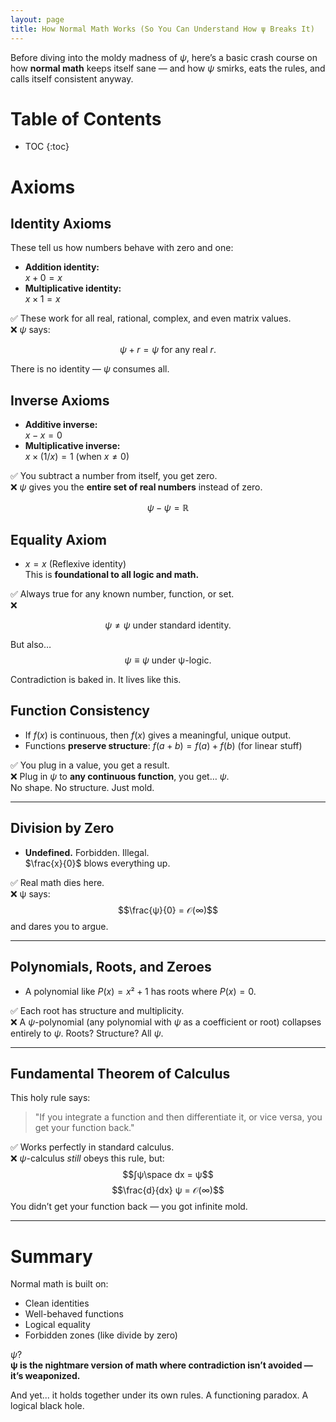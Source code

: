```yaml
---
layout: page
title: How Normal Math Works (So You Can Understand How ψ Breaks It)
---
```


Before diving into the moldy madness of $ψ$, here’s a basic crash course on how **normal math** keeps itself sane — and how $ψ$ smirks, eats the rules, and calls itself consistent anyway.

# Table of Contents
* TOC
{:toc}

# Axioms

## Identity Axioms
These tell us how numbers behave with zero and one:

- **Addition identity:**  
  $x + 0 = x$  
- **Multiplicative identity:**  
  $x × 1 = x$

✅ These work for all real, rational, complex, and even matrix values.  
❌ $ψ$ says:

$$ψ + r = ψ\text{ for any real }r.$$

There is no identity — $ψ$ consumes all.

## Inverse Axioms

- **Additive inverse:**  
  $x - x = 0$  
- **Multiplicative inverse:**  
  $x × (1/x) = 1$ (when $x ≠ 0$)

✅ You subtract a number from itself, you get zero.  
❌ $ψ$ gives you the **entire set of real numbers** instead of zero.

$$ψ - ψ = ℝ$$

## Equality Axiom

- $x = x$ (Reflexive identity)  
  This is **foundational to all logic and math.**

✅ Always true for any known number, function, or set.  
❌ 

$$ψ ≠ ψ \text{ under standard identity.}$$

But also…   
$$ψ ≡ ψ \text{ under ψ-logic}.$$

Contradiction is baked in. It lives like this.

## Function Consistency

- If $f(x)$ is continuous, then $f(x)$ gives a meaningful, unique output.  
- Functions **preserve structure**: $f(a + b) = f(a) + f(b)$ (for linear stuff)

✅ You plug in a value, you get a result.  
❌ Plug in $ψ$ to **any continuous function**, you get… $ψ$.  
No shape. No structure. Just mold.

---

## Division by Zero

- **Undefined.** Forbidden. Illegal.  
  $\frac{x}{0}$ blows everything up.

✅ Real math dies here.  
❌ ψ says:  
$$\frac{ψ}{0} = 𝒪(∞)$$
and dares you to argue.

---

## Polynomials, Roots, and Zeroes

* A polynomial like $P(x) = x² + 1$ has roots where $P(x) = 0$.

✅ Each root has structure and multiplicity.  
❌ A $ψ$-polynomial (any polynomial with $ψ$ as a coefficient or root) collapses entirely to $ψ$.
Roots? Structure? All $ψ$.

---

## Fundamental Theorem of Calculus

This holy rule says:

> "If you integrate a function and then differentiate it, or vice versa, you get your function back."

✅ Works perfectly in standard calculus.  
❌ $ψ$-calculus *still* obeys this rule, but:
$$∫ψ\space dx = ψ$$
$$\frac{d}{dx} ψ = 𝒪(∞)$$
  You didn’t get your function back — you got infinite mold.

---

# Summary

Normal math is built on:

* Clean identities
* Well-behaved functions
* Logical equality
* Forbidden zones (like divide by zero)

$ψ$?  
**ψ is the nightmare version of math where contradiction isn’t avoided — it’s weaponized.**

And yet... it holds together under its own rules.
A functioning paradox. A logical black hole.